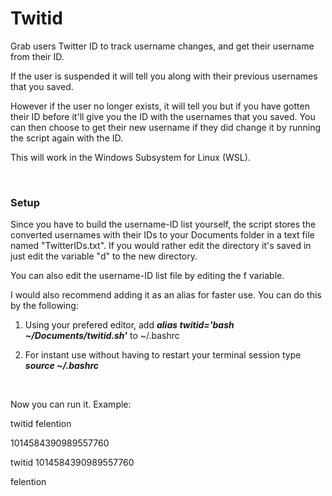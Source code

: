 # Twitid
Grab users Twitter ID to track username changes, and get their username from their ID.

If the user is suspended it will tell you along with their previous usernames that you saved.

However if the user no longer exists, it will tell you but if you have gotten their ID before it'll give you the ID with the usernames that you saved. You can then choose to get their new username if they did change it by running the script again with the ID.

This will work in the Windows Subsystem for Linux (WSL).

 

### Setup
Since you have to build the username-ID list yourself, the script stores the converted usernames with their IDs to your Documents folder in a text file named "TwitterIDs.txt". If you would rather edit the directory it's saved in just edit the variable "d" to the new directory.

You can also edit the username-ID list file by editing the f variable.

I would also recommend adding it as an alias for faster use. You can do this by the following:

1. Using your prefered editor, add ***alias twitid='bash ~/Documents/twitid.sh'*** to ~/.bashrc

2. For instant use without having to restart your terminal session type ***source ~/.bashrc***

 

Now you can run it. Example:

twitid felention

1014584390989557760

twitid 1014584390989557760

felention
